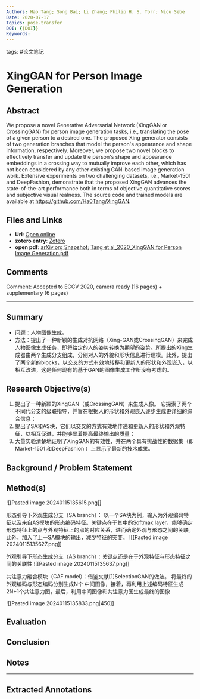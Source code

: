 ```yaml
---
Authors: Hao Tang; Song Bai; Li Zhang; Philip H. S. Torr; Nicu Sebe
Date: 2020-07-17
Topics: pose-transfer
DOI: {{DOI}}
Keywords:
---
```

tags: #论文笔记 

# XingGAN for Person Image Generation


## Abstract
We propose a novel Generative Adversarial Network (XingGAN or CrossingGAN) for person image generation tasks, i.e., translating the pose of a given person to a desired one. The proposed Xing generator consists of two generation branches that model the person's appearance and shape information, respectively. Moreover, we propose two novel blocks to effectively transfer and update the person's shape and appearance embeddings in a crossing way to mutually improve each other, which has not been considered by any other existing GAN-based image generation work. Extensive experiments on two challenging datasets, i.e., Market-1501 and DeepFashion, demonstrate that the proposed XingGAN advances the state-of-the-art performance both in terms of objective quantitative scores and subjective visual realness. The source code and trained models are available at https://github.com/Ha0Tang/XingGAN.

## Files and Links
- **Url**: [Open online](http://arxiv.org/abs/2007.09278)
- **zotero entry**: [Zotero](zotero://select/library/items/S4HIVV8P)
- **open pdf**: [arXiv.org Snapshot](zotero://open-pdf/library/items/VCRC37SR); [Tang et al_2020_XingGAN for Person Image Generation.pdf](zotero://open-pdf/library/items/YWK847Z7)

## Comments
Comment: Accepted to ECCV 2020, camera ready (16 pages) + supplementary (6 pages)

---

## Summary

- 问题：人物图像生成。
- 方法：提出了一种新颖的生成对抗网络（Xing-GAN或CrossingGAN）来完成人物图像生成任务，即将给定的人的姿势转换为期望的姿势。所提出的Xing生成器由两个生成分支组成，分别对人的外貌和形状信息进行建模。此外，提出了两个新的blocks，以交叉的方式有效地转移和更新人的形状和外观嵌入，以相互改进，这是任何现有的基于GAN的图像生成工作所没有考虑的。
## Research Objective(s)

1. 提出了一种新颖的XingGAN（或CrossingGAN）来生成人像。 它探索了两个不同代分支的级联指导，并旨在根据人的形状和外观嵌入逐步生成更详细的综合信息；
2. 提出了SA和AS块，它们以交叉的方式有效地传递和更新人的形状和外观特征，以相互促进，并能够显着提高最终输出的质量；
3. 大量实验清楚地证明了XingGAN的有效性，并在两个具有挑战性的数据集（即Market-1501 和DeepFashion ）上显示了最新的技术成果。

## Background / Problem Statement


## Method(s)
![[Pasted image 20240115135615.png]]

形态引导下外观生成分支（SA branch）： 以一个SA块为例，输入为外观编码特征以及来自AS模块的形态编码特征。关键点在于其中的Softmax layer，能够确定形态特征上的点与外观特征上的点的对应关系，进而确定外观与形态之间的关联。此外，加入了上一SA模块的输出，减少特征的突变。
![[Pasted image 20240115135627.png]]


外观引导下形态生成分支（AS branch）：关键点还是在于外观特征与形态特征之间的关联性
![[Pasted image 20240115135637.png]]


共注意力融合模块（CAF model）：借鉴文献[1]SelectionGAN的做法。 将最终的外观编码与形态编码分别生成N个 中间图像，接着，再利用上述编码特征生成2N+1个共注意力图，最后，利用中间图像和共注意力图生成最终的图像

![[Pasted image 20240115135833.png|450]]



## Evaluation


## Conclusion


## Notes


----

## Extracted Annotations

